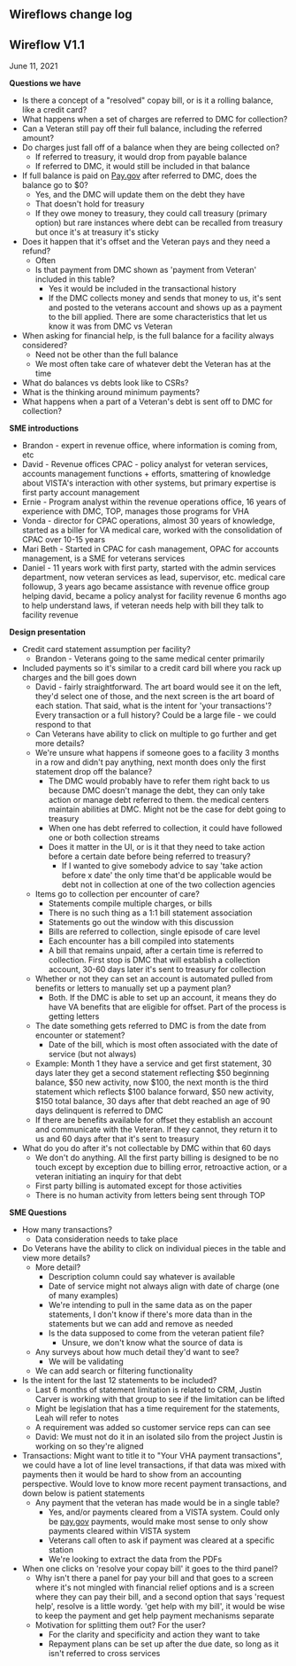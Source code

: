**Wireflows change log**
----

## Wireflow V1.1

June 11, 2021 

**Questions we have**

* Is there a concept of a "resolved" copay bill, or is it a rolling balance, like a credit card? 
* What happens when a set of charges are referred to DMC for collection?
* Can a Veteran still pay off their full balance, including the referred amount?
* Do charges just fall off of a balance when they are being collected on? 
  * If referred to treasury, it would drop from payable balance
  * If referred to DMC, it would still be included in that balance
* If full balance is paid on [Pay.gov](http://pay.gov/) after referred to DMC, does the balance go to $0?
  * Yes, and the DMC will update them on the debt they have
  * That doesn't hold for treasury
  * If they owe money to treasury,  they could call treasury (primary option) but rare instances where debt can be recalled from treasury but once it's at treasury it's sticky
* Does it happen that it's offset and the Veteran pays and they need a refund?
  * Often
  * Is that payment from DMC shown as 'payment from Veteran' included in this table?
    * Yes it would be included in the transactional history
    * If the DMC collects money and sends that money to us, it's sent and posted to the veterans account and shows up as a payment to the bill applied. There are some characteristics that let us know it was from DMC vs Veteran
* When asking for financial help, is the full balance for a facility always considered?
  * Need not be other than the full balance
  * We most often take care of whatever debt the Veteran has at the time
* What do balances vs debts look like to CSRs?
* What is the thinking around minimum payments?
* What happens when a part of a Veteran's debt is sent off to DMC for collection?


**SME introductions**

* Brandon - expert in revenue office, where information is coming from, etc
* David - Revenue offices CPAC - policy analyst for veteran services, accounts management functions + efforts, smattering of knowledge about VISTA's interaction with other systems, but primary expertise is first party account management
* Ernie - Program analyst within the revenue operations office, 16 years of experience with DMC, TOP, manages those programs for VHA
* Vonda - director for CPAC operations, almost 30 years of knowledge, started as a biller for VA medical care, worked with the consolidation of CPAC over 10-15 years
* Mari Beth - Started in CPAC for cash management, OPAC for accounts management, is a SME for veterans services
* Daniel - 11 years work with first party, started with the admin services department, now veteran services as lead, supervisor, etc. medical care followup, 3 years ago became assistance with revenue office group helping david, became a policy analyst for facility revenue 6 months ago to help understand laws, if veteran needs help with bill they talk to facility revenue

**Design presentation**

* Credit card statement assumption per facility?
  * Brandon - Veterans going to the same medical center primarily
* Included payments so it's similar to a credit card bill where you rack up charges and the bill goes down
  * David - fairly straightforward. The art board would see it on the left, they'd select one of those, and the next screen is the art board of each station. That said, what is the intent for 'your transactions'? Every transaction or a full history? Could be a large file - we could respond to that
  * Can Veterans have ability to click on multiple to go further and get more details?
  * We're unsure what happens if someone goes to a facility 3 months in a row and didn't pay anything, next month does only the first statement drop off the balance?
    * The DMC would probably have to refer them right back to us because DMC doesn't manage the debt, they can only take action or manage debt referred to them. the medical centers maintain abilities at DMC. Might not be the case for debt going to treasury
    * When one has debt referred to collection, it could have followed one or both collection streams
    * Does it matter in the UI, or is it that they need to take action before a certain date before being referred to treasury?
      * If I wanted to give somebody advice to say 'take action before x date' the only time that'd be applicable would be debt not in collection at one of the two collection agencies
  * Items go to collection per encounter of care?
    * Statements compile multiple charges, or bills
    * There is no such thing as a 1:1 bill statement association
    * Statements go out the window with this discussion
    * Bills are referred to collection,  single episode of care level
    * Each encounter has a bill compiled into statements
    * A bill that remains unpaid, after a certain time is referred to collection. First stop is DMC that will establish a collection account, 30-60 days later it's sent to treasury for collection
  * Whether or not they can set an account is automated pulled from benefits or letters to manually set up a payment plan?
    * Both. If the DMC is able to set up an account, it means they do have VA benefits that are eligible for offset. Part of the process is getting letters
  * The date something gets referred to DMC is from the date from encounter or statement?
    * Date of the bill, which is most often associated with the date of service (but not always)
  * Example: Month 1 they have a service and get first statement, 30 days later they get a second statement reflecting $50 beginning balance, $50 new activity, now $100, the next month is the third statement which reflects $100 balance forward, $50 new activity, $150 total balance, 30 days after that debt reached an age of 90 days delinquent is referred to DMC
  * If there are benefits available for offset they establish an account and communicate with the Veteran. If they cannot, they return it to us and 60 days after that it's sent to treasury
* What do you do after it's not collectable by DMC within that 60 days
  * We don't do anything. All the first party billing is designed to be no touch except by exception due to billing error, retroactive action, or a veteran initiating an inquiry for that debt
  * First party billing is automated except for those activities
  * There is no human activity from letters being sent through TOP

**SME Questions**

* How many transactions?
  * Data consideration needs to take place
* Do Veterans have the ability to click on individual pieces in the table and view more details?
  * More detail?
    * Description column could say whatever is available
    * Date of service might not always align with date of charge (one of many examples)
    * We're intending to pull in the same data as on the paper statements, I don't know if there's more data than in the statements but we can add and remove as needed
    * Is the data supposed to come from the veteran patient file?
      * Unsure, we don't know what the source of data is
  * Any surveys about how much detail they'd want to see?
    * We will be validating
  * We can add search or filtering functionality
* Is the intent for the last 12 statements to be included?
  * Last 6 months of statement limitation is related to CRM, Justin Carver is working with that group to see if the limitation can be lifted
  * Might be legislation that has a time requirement for the statements, Leah will refer to notes
  * A requirement was added so customer service reps can can see
  * David: We must not do it in an isolated silo from the project Justin is working on so they're aligned
* Transactions: Might want to title it to "Your VHA payment transactions", we could have a lot of line level transactions, if that data was mixed with payments then it would be hard to show from an accounting perspective. Would love to know more recent payment transactions, and down below is patient statements
  * Any payment that the veteran has made would be in a single table?
    * Yes, and/or payments cleared from a VISTA system. Could only be [pay.gov](http://pay.gov/) payments, would make most sense to only show payments cleared within VISTA system
    * Veterans call often to ask if payment was cleared at a specific station
    * We're looking to extract the data from the PDFs
* When one clicks on 'resolve your copay bill' it goes to the third panel?
  * Why isn't there a panel for pay your bill and that goes to a screen where it's not mingled with financial relief options and is a screen where they can pay their bill, and a second option that says 'request help', resolve is a little wordy. 'get help with my bill', it would be wise to keep the payment and get help payment mechanisms separate
  * Motivation for splitting them out? For the user?
    * For the clarity and specificity and action they want to take
    * Repayment plans can be set up after the due date, so long as it isn't referred to cross services
